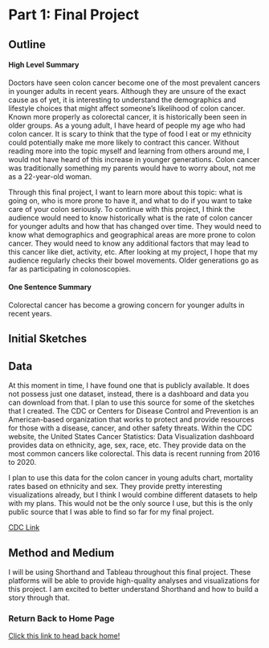 # Part 1: Final Project

## Outline
#### High Level Summary
Doctors have seen colon cancer become one of the most prevalent cancers in younger adults in recent years. Although they are unsure of the exact cause as of yet, it is interesting to understand the demographics and lifestyle choices that might affect someone’s likelihood of colon cancer. Known more properly as colorectal cancer, it is historically been seen in older groups. As a young adult, I have heard of people my age who had colon cancer. It is scary to think that the type of food I eat or my ethnicity could potentially make me more likely to contract this cancer. Without reading more into the topic myself and learning from others around me, I would not have heard of this increase in younger generations. Colon cancer was traditionally something my parents would have to worry about, not me as a 22-year-old woman. 

Through this final project, I want to learn more about this topic: what is going on, who is more prone to have it, and what to do if you want to take care of your colon seriously. To continue with this project, I think the audience would need to know historically what is the rate of colon cancer for younger adults and how that has changed over time. They would need to know what demographics and geographical areas are more prone to colon cancer. They would need to know any additional factors that may lead to this cancer like diet, activity, etc. After looking at my project, I hope that my audience regularly checks their bowel movements. Older generations go as far as participating in colonoscopies. 

#### One Sentence Summary
Colorectal cancer has become a growing concern for younger adults in recent years. 

## Initial Sketches

## Data
At this moment in time, I have found one that is publicly available. It does not possess just one dataset, instead, there is a dashboard and data you can download from that. I plan to use this source for some of the sketches that I created. The CDC or Centers for Disease Control and Prevention is an American-based organization that works to protect and provide resources for those with a disease, cancer, and other safety threats. Within the CDC website, the United States Cancer Statistics: Data Visualization dashboard provides data on ethnicity, age, sex, race, etc. They provide data on the most common cancers like colorectal. This data is recent running from 2016 to 2020. 


I plan to use this data for the colon cancer in young adults chart, mortality rates based on ethnicity and sex. They provide pretty interesting visualizations already, but I think I would combine different datasets to help with my plans. This would not be the only source I use, but this is the only public source that I was able to find so far for my final project. 

[CDC Link](https://www.cdc.gov/cancer/colorectal/statistics/)

## Method and Medium
I will be using Shorthand and Tableau throughout this final project. These platforms will be able to provide high-quality analyses and visualizations for this project. I am excited to better understand Shorthand and how to build a story through that.  

### Return Back to Home Page 
[Click this link to head back home!](/README.md)
